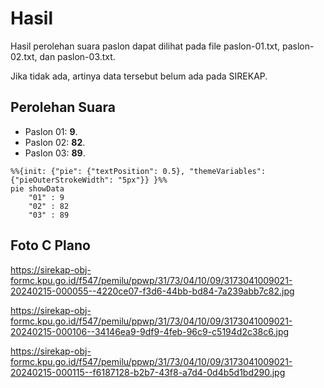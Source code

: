 # Hasil

Hasil perolehan suara paslon dapat dilihat pada file paslon-01.txt, paslon-02.txt, dan paslon-03.txt.

Jika tidak ada, artinya data tersebut belum ada pada SIREKAP.

## Perolehan Suara

 * Paslon 01: **9**.
 * Paslon 02: **82**.
 * Paslon 03: **89**.

```mermaid
%%{init: {"pie": {"textPosition": 0.5}, "themeVariables": {"pieOuterStrokeWidth": "5px"}} }%%
pie showData
    "01" : 9
    "02" : 82
    "03" : 89
```
## Foto C Plano

https://sirekap-obj-formc.kpu.go.id/f547/pemilu/ppwp/31/73/04/10/09/3173041009021-20240215-000055--4220ce07-f3d6-44bb-bd84-7a239abb7c82.jpg

https://sirekap-obj-formc.kpu.go.id/f547/pemilu/ppwp/31/73/04/10/09/3173041009021-20240215-000106--34146ea9-9df9-4feb-96c9-c5194d2c38c6.jpg

https://sirekap-obj-formc.kpu.go.id/f547/pemilu/ppwp/31/73/04/10/09/3173041009021-20240215-000115--f6187128-b2b7-43f8-a7d4-0d4b5d1bd290.jpg
